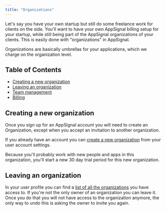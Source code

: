 ```yaml
---
title: "Organizations"
---
```


Let's say you have your own startup but still do some freelance work for clients on the side. You'll want to have your own AppSignal billing setup for your startup, while still being part of the AppSignal organizations of your clients. This is easily done with "organizations" in AppSignal.

Organizations are basically umbrellas for your applications, which we charge on the organization level.

## Table of Contents

- [Creating a new organization](#creating-a-new-organization)
- [Leaving an organization](#leaving-an-organization)
- [Team management](/organization/team)
- [Billing](/organization/billing.html)

## Creating a new organization

Once you sign up for an AppSignal account you will need to create an Organization, except when you accept an invitation to another organization.

If you already have an account you can [create a new organization][profile-organizations] from your user account settings.

Because you'll probably work with new people and apps in this organization, you'll start a new 30 day trial period for this new organization.

## Leaving an organization

In your user profile you can find a [list of all the organizations][profile-organizations] you have access to. If you're not the only owner of an organization you can leave it. Once you do that you will not have access to the organization anymore, the only way to undo this is asking the owner to invite you again.

[profile-organizations]: https://appsignal.com/users/accounts
